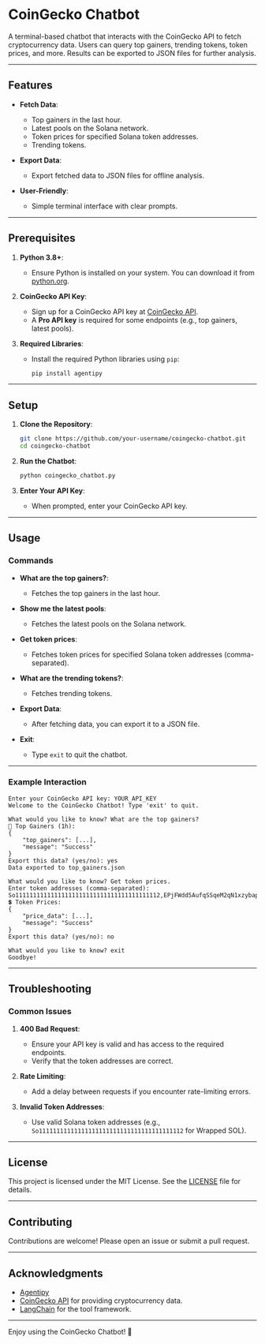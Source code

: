 # CoinGecko Chatbot

A terminal-based chatbot that interacts with the CoinGecko API to fetch cryptocurrency data. Users can query top gainers, trending tokens, token prices, and more. Results can be exported to JSON files for further analysis.

---

## Features

- **Fetch Data**:
  - Top gainers in the last hour.
  - Latest pools on the Solana network.
  - Token prices for specified Solana token addresses.
  - Trending tokens.

- **Export Data**:
  - Export fetched data to JSON files for offline analysis.

- **User-Friendly**:
  - Simple terminal interface with clear prompts.

---

## Prerequisites

1. **Python 3.8+**:
   - Ensure Python is installed on your system. You can download it from [python.org](https://www.python.org/).

2. **CoinGecko API Key**:
   - Sign up for a CoinGecko API key at [CoinGecko API](https://www.coingecko.com/en/api).
   - A **Pro API key** is required for some endpoints (e.g., top gainers, latest pools).

3. **Required Libraries**:
   - Install the required Python libraries using `pip`:
     ```bash
     pip install agentipy
     ```

---

## Setup

1. **Clone the Repository**:
   ```bash
   git clone https://github.com/your-username/coingecko-chatbot.git
   cd coingecko-chatbot
   ```

2. **Run the Chatbot**:
   ```bash
   python coingecko_chatbot.py
   ```

3. **Enter Your API Key**:
   - When prompted, enter your CoinGecko API key.

---

## Usage

### Commands
- **What are the top gainers?**:
  - Fetches the top gainers in the last hour.

- **Show me the latest pools**:
  - Fetches the latest pools on the Solana network.

- **Get token prices**:
  - Fetches token prices for specified Solana token addresses (comma-separated).

- **What are the trending tokens?**:
  - Fetches trending tokens.

- **Export Data**:
  - After fetching data, you can export it to a JSON file.

- **Exit**:
  - Type `exit` to quit the chatbot.

---

### Example Interaction

```
Enter your CoinGecko API key: YOUR_API_KEY
Welcome to the CoinGecko Chatbot! Type 'exit' to quit.

What would you like to know? What are the top gainers?
🔼 Top Gainers (1h):
{
    "top_gainers": [...],
    "message": "Success"
}
Export this data? (yes/no): yes
Data exported to top_gainers.json

What would you like to know? Get token prices.
Enter token addresses (comma-separated): So11111111111111111111111111111111111111112,EPjFWdd5AufqSSqeM2qN1xzybapC8G4wEGGkZwyTDt1v
💲 Token Prices:
{
    "price_data": [...],
    "message": "Success"
}
Export this data? (yes/no): no

What would you like to know? exit
Goodbye!
```

---

## Troubleshooting

### Common Issues
1. **400 Bad Request**:
   - Ensure your API key is valid and has access to the required endpoints.
   - Verify that the token addresses are correct.

2. **Rate Limiting**:
   - Add a delay between requests if you encounter rate-limiting errors.

3. **Invalid Token Addresses**:
   - Use valid Solana token addresses (e.g., `So11111111111111111111111111111111111111112` for Wrapped SOL).

---

## License

This project is licensed under the MIT License. See the [LICENSE](LICENSE) file for details.

---

## Contributing

Contributions are welcome! Please open an issue or submit a pull request.

---

## Acknowledgments
- [Agentipy](https://github.com/niceberginc/agentipy/)
- [CoinGecko API](https://www.coingecko.com/en/api) for providing cryptocurrency data.
- [LangChain](https://www.langchain.com/) for the tool framework.

---

Enjoy using the CoinGecko Chatbot! 🚀

